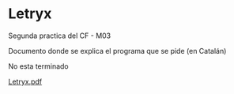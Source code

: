 # Letryx
Segunda practica del CF - M03

Documento donde se explica el programa que se pide (en Catalán)

No esta terminado

[Letryx.pdf](https://github.com/SePuGi/Letryx/files/9981193/Letryx.pdf)
